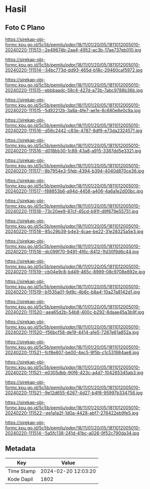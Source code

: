 # Hasil

## Foto C Plano

https://sirekap-obj-formc.kpu.go.id/5c5b/pemilu/pdpr/18/11/01/20/05/1811012005010-20240220-111513--2e49674b-2aa4-4952-ac3b-17ae737eb010.jpg

https://sirekap-obj-formc.kpu.go.id/5c5b/pemilu/pdpr/18/11/01/20/05/1811012005010-20240220-111514--34bc773d-dd93-465d-b18c-29460caf5972.jpg

https://sirekap-obj-formc.kpu.go.id/5c5b/pemilu/pdpr/18/11/01/20/05/1811012005010-20240220-111515--ebbbaadc-58c4-427d-a73b-7abc9788b36b.jpg

https://sirekap-obj-formc.kpu.go.id/5c5b/pemilu/pdpr/18/11/01/20/05/1811012005010-20240220-111515--5d92212b-3a8a-4fe7-ae1e-8c680e8e0c9a.jpg

https://sirekap-obj-formc.kpu.go.id/5c5b/pemilu/pdpr/18/11/01/20/05/1811012005010-20240220-111516--d56c2442-c83e-4787-8df9-e73da2324571.jpg

https://sirekap-obj-formc.kpu.go.id/5c5b/pemilu/pdpr/18/11/01/20/05/1811012005010-20240220-111516--d018bb30-1c88-43a8-a915-3387dd5e3321.jpg

https://sirekap-obj-formc.kpu.go.id/5c5b/pemilu/pdpr/18/11/01/20/05/1811012005010-20240220-111517--8b7954e3-5feb-4394-b394-4040d870ce36.jpg

https://sirekap-obj-formc.kpu.go.id/5c5b/pemilu/pdpr/18/11/01/20/05/1811012005010-20240220-111517--f88853b6-a94d-4458-a406-4a6a1e2d00bc.jpg

https://sirekap-obj-formc.kpu.go.id/5c5b/pemilu/pdpr/18/11/01/20/05/1811012005010-20240220-111518--73c20ee9-87cf-45cd-b91f-d9f679e55751.jpg

https://sirekap-obj-formc.kpu.go.id/5c5b/pemilu/pdpr/18/11/01/20/05/1811012005010-20240220-111518--85c29b39-b4e3-4cae-be22-31e28325a5e3.jpg

https://sirekap-obj-formc.kpu.go.id/5c5b/pemilu/pdpr/18/11/01/20/05/1811012005010-20240220-111518--dc099f70-9491-4f6c-8412-1fd30f9d6c44.jpg

https://sirekap-obj-formc.kpu.go.id/5c5b/pemilu/pdpr/18/11/01/20/05/1811012005010-20240220-111519--cb04e9c8-bd49-465c-8999-08c9708e892e.jpg

https://sirekap-obj-formc.kpu.go.id/5c5b/pemilu/pdpr/18/11/01/20/05/1811012005010-20240220-111519--b1535a01-9d9c-4b6c-b8a4-10a27a8142d1.jpg

https://sirekap-obj-formc.kpu.go.id/5c5b/pemilu/pdpr/18/11/01/20/05/1811012005010-20240220-111520--aea65d2b-54b8-400c-b292-8daae45a3b9f.jpg

https://sirekap-obj-formc.kpu.go.id/5c5b/pemilu/pdpr/18/11/01/20/05/1811012005010-20240220-111520--f56bcf58-de19-4414-a1e5-7267e61a852a.jpg

https://sirekap-obj-formc.kpu.go.id/5c5b/pemilu/pdpr/18/11/01/20/05/1811012005010-20240220-111521--fcf8e607-be00-4ec5-9f5b-c1c531984ae8.jpg

https://sirekap-obj-formc.kpu.go.id/5c5b/pemilu/pdpr/18/11/01/20/05/1811012005010-20240220-111521--e0305dbb-90f6-423c-a4d7-104265345ab3.jpg

https://sirekap-obj-formc.kpu.go.id/5c5b/pemilu/pdpr/18/11/01/20/05/1811012005010-20240220-111521--9e12d655-6267-4d27-b4f8-95997b334756.jpg

https://sirekap-obj-formc.kpu.go.id/5c5b/pemilu/pdpr/18/11/01/20/05/1811012005010-20240220-111522--ee1a1a2f-1d0a-4428-abf7-276422eb9fe5.jpg

https://sirekap-obj-formc.kpu.go.id/5c5b/pemilu/pdpr/18/11/01/20/05/1811012005010-20240220-111514--5a5fc138-241d-41bc-a026-9f52c790da34.jpg


## Metadata

| Key        | Value               |
| ---------- | ------------------- |
| Time Stamp | 2024-02-20 12:03:20 |
| Kode Dapil | 1802                |



